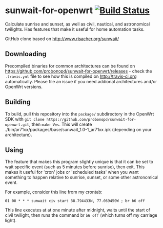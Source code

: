 sunwait-for-openwrt [![Build Status](https://travis-ci.org/probonopd/sunwait-for-openwrt.svg)](https://travis-ci.org/probonopd/sunwait-for-openwrt)
===================
Calculate sunrise and sunset, as well as civil, nautical, and astronomical twilights. Has features that make it useful for home automation tasks.
	
GitHub clone based on http://www.risacher.org/sunwait/

Downloading
--
Precompiled binaries for common architectures can be found on https://github.com/probonopd/sunwait-for-openwrt/releases - check the ```.travis.yml``` file to see how this is compiled on http://travis-ci.org automatically. Please file an issue if you need addional architectures and/or OpenWrt versions.

Building
--
To build, pull this repository into the ```package/``` subdirectory in the OpenWrt SDK with ```git clone https://github.com/probonopd/sunwait-for-openwrt.git```, then ```make V=s```. This will create ./bin/ar71xx/packages/base/sunwait_1.0-1_ar71xx.ipk (depending on your architecture).

Using
--

The feature that makes this program slightly unique is that it can be set to wait specific event (such as 5 minutes before sunrise), then exit. This makes it useful for 'cron' jobs or 'scheduled tasks' when you want something to happen relative to sunrise, sunset, or some other astronomical event.

For example, consider this line from my crontab:
```
01 00 * * * sunwait civ start 38.794433N, 77.069450W ; br b6 off
```

This line executes at at one minute after midnight, waits until the start of civil twilight, then runs the command br ```b6 off``` (which turns off my carriage light).

